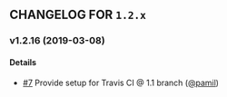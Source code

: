 ## CHANGELOG FOR `1.2.x`

### v1.2.16 (2019-03-08)

#### Details

- [#7](https://github.com/Sylius/Registry/issues/7) Provide setup for Travis CI @ 1.1 branch ([@pamil](https://github.com/pamil))
